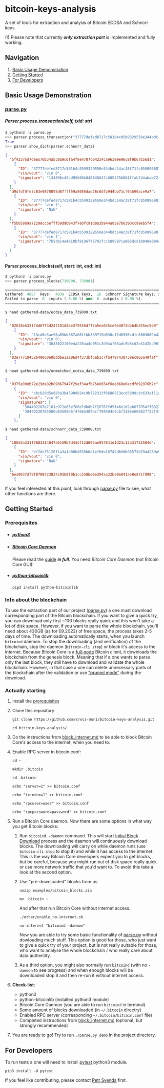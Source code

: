 # bitcoin-keys-analysis

A set of tools for extraction and analysis of Bitcoin ECDSA and Schnorr keys.

(!) Please note that currently ***only extraction part*** is implemented and fully working.

## Navigation
1. [Basic Usage Demonstration](#basic-usage-demonstration)
2. [Getting Started](#getting-started)
3. [For Developers](#for-developers)
## Basic Usage Demonstration

### [parse.py](src/parse.py)
##### Parser.process_transaction(self, txid: str)

``` python
$ python3 -i parse.py
>>> parser.process_transaction("37777defed8717c581b4c0509329550e344bdc14ac38f71fc050096887e535c8")
True
>>> parser.show_dict(parser.schnorr_data)
```
``` JSON
{
  "5f4237bd7dae576b34abc8a9c6fa4f0e4787c04234ca963e9e96c8f9b67b56d1": [
    {
      "ID": "37777defed8717c581b4c0509329550e344bdc14ac38f71fc050096887e535c8",
      "vin/vout": "vin 0",
      "signature": "134896c42cd95680b048845847c8054756861ffab7d4abab72f6508d67d1ec0c590287ec2161dd7884983286e1cd56ce65c08a24ee0476ede92678a93b1b180c"
    }
  ],
  "d9dfdf0fe3c83e9870095d67fff59a8056dad28c6dfb944bb71cf64b90ace9a7": [
    {
      "ID": "37777defed8717c581b4c0509329550e344bdc14ac38f71fc050096887e535c8",
      "vin/vout": "vin 1",
      "signature": "NaN"
    }
  ],
  "f5b059b9a72298ccbefff59d9b943f7e0fc91d8a3b944a95e7b6390cc99eb5f4": [
    {
      "ID": "37777defed8717c581b4c0509329550e344bdc14ac38f71fc050096887e535c8",
      "vin/vout": "vin 1",
      "signature": "7b5d614a4610bf9196775791fcc589597ca066dcd10048e004cd4c7341bb4bb90cee4705192f3f7db524e8067a5222c7f09baf29ef6b805b8327ecd1e5ab83ca"
    }
  ]
}
```
#### Parser.process_blocks(self, start: int, end: int)

``` python
$ python3 -i parse.py
>>> parser.process_blocks(739000, 739001)

==================================================================================================================================================
Gathered  4867  keys:  4839  ECDSA keys,  28  Schnorr Signature keys; in  5.632800183999279  seconds.
Failed to parse  0  inputs ( 0.00 %) and  0  outputs ( 0.00 %).
==================================================================================================================================================
```
``` bash
$ head gathered-data/ecdsa_data_739000.txt
```
``` JSON
{
  "02018eb32174d67f3d247101d2ee3f9558dff7a5ea035ce9440f2dbb4b455ec5e9": [
    {
      "ID": "13cd6e3ae96a85bb567a681fbb339719d030cf7d8936cdfc6803069b42774052",
      "vin/vout": "vin 0",
      "signature": "3045022100e4a220aa4d951c3d94af03adc9b5cd2e41d2bc96747c11b00ee817b79526f0ca02200f1bb4ac9c3c4a8beb4ac271efa946e02f226c5d14283a17fac686072bded2f401"
    }
  ],
  "03e77710452b490c0e0bddbe1aa06d4f373bfceb1c7fb4797430739ec965a49faf": [
    {
```
``` bash
$ head gathered-data/unmatched_ecdsa_data_739000.txt
```
``` JSON
{
  "0375e00eb72e29da82b89367947f29ef34afb75e8654f6ea368e0acdfd92976b7c": [
    {
      "ID": "cbcb20d5e883a3b4590d024c9b722313f0686813ecd3999cdc633af11ab7e197",
      "vin/vout": "vin 0",
      "signatures": [
        "304402207e7181c972e85e786e7dbdb7f26767fd5f46e1d2ab8f7054ff63231fc371c15202201abcded110359062a5a6154883965bd5395aa2437b53e1464280f41fc10ad67701",
        "30440220785586b83592e6f4766b487bcf784804c0cbf3186e668827f52f47c662df95510220254876aa0bf800275e78720cdd6e06b9ca9d444a29cf69959d97798556878c0801"
      ]
    },
```
``` bash 
$ head gathered-data/schnorr_data_739000.txt
```
``` JSON
{
  "188d3a331f7683314047e5159b7d43df12d692ae957841d1d23c13a31732504d": [
    {
      "ID": "ef2dc75126f1a3a1a08b8630b0a1ef6de10742db9db96573d294423da926bb82",
      "vin/vout": "vin 0",
      "signature": "NaN"
    }
  ],
  "6ea0037df9f8708723834c93b9f0b1cc558be0e394aa22be9e841ae8e871f890": [
    {
```
If you feel interested at this point, look through [parse.py](src/parse.py) file to see, what other functions are there.

## Getting Started
### Prerequisites
- ##### [python3](https://www.python.org/downloads/)
- ##### [Bitcoin Core Daemon](https://bitcoin.org/en/download)

  Please read the [guide](https://bitcoin.org/en/full-node) ***in full***. You need *Bitcoin Core Daemon* (not Bitcoin Core GUI)! 

- ##### [python-bitcoinlib](https://pypi.org/project/python-bitcoinlib/)

  `pip3 install python-bitcoinlib`

### Info about the blockchain
To use the extraction part of our project ([parse.py](src/parse.py)) a one must download corresponding part of the Bitcoin blockchain. If you want to give a quick try, you can download only first ~100 blocks really quick and this won't take a lot of disk space. However, if you want to parse the whole blockchain, you'll need about 430GB (as for 09.2022) of free space, the process takes 2-5 days of time. The downloading automatically starts, when you launch `bitcoind` daemon. To stop the downloading (and verification) of the blockchain, stop the daemon (`bitcoin-cli stop`) or block it's access to the internet. Because Bitcoin Core is a [full-node](https://bitcoin.org/en/full-node#what-is-a-full-node) Bitcoin client, it downloads the blockchain from the genesis block. Meaning that if a one wants to parse only the last block, they still have to download and validate the whole blockchain. However, in that case a one can delete unnecessary parts of the blockchain after the validation or use ["pruned mode"](https://bitcoin.org/en/full-node#reduce-storage) during the download.

### Actually starting
1. Install the [prerequisites](#prerequisites)
2. Clone this repository

    `git clone https://github.com/crocs-muni/bitcoin-keys-analysis.git`
    
    `cd bitcoin-keys-analysis/`

3. Do the instructions from [block_internet.md](other/block_internet.md) to be able to block Bitcoin Core's access to the internet, when you need to.

4. Enable RPC server in bitcoin.conf:

   `cd ~`
   
   `mkdir .bitcoin`
   
   `cd .bitcoin`
   
   `echo "server=1" >> bitcoin.conf`
   
   `echo "txindex=1" >> bitcoin.conf`
   
   `echo "rpcuser=user" >> bitcoin.conf`
   
   `echo "rpcpassword=password" >> bitcoin.conf`


5. Run a Bitcoin Core daemon.
    Now there are some options in what way you get Bitcoin blocks:
  
    1. Run `bitcoind -daemon` command. This will start [Initial Block Download](https://bitcoin.org/en/full-node#initial-block-downloadibd) process and the daemon will continuously download blocks. The downloading will carry on while daemon runs (use `bitcoin-cli stop` to stop it) and while it has access to the internet. This is the way Bitcoin Core developers expect you to get blocks, but be careful, because you might run out of disk space really quick or use more network traffic that you'd want to. To avoid this take a look at the second option.

    2. Use "pre-downloaded" blocks from us:

        `unzip examples/bitcoin_blocks.zip`
        
        `mv .bitcoin ~`
    
        And after that run Bitcoin Core without internet access.
    
        `./other/enable_no-internet.sh`

        `no-internet "bitcoind -daemon"`

        Now you are able to try some basic functionality of [parse.py](src/parse.py) without dowloading much stuff. This option is good for those, who just want to give a quick try of your project, but is not really suitable for those, who want to analyse the whole blockchain / who really care about data authentity.

    3. As a third option, you might also normally run `bitcoind` (with no `-daemon` to see progress) and when enough blocks will be downloaded stop it and then re-run it without internet access.

6. **Check-list**:

    - python3
    - python-bitcoinlib (installed python3 module)
    - Bitcoin Core Daemon (you are able to run `bitcoind` in terminal)
    - Some amount of blocks downloaded (in `~/.bitcoin` directry) 
    - Enabled RPC server (corresponding `~/.bitcoin/bitcoin.conf` file)
    - Completed instructions from [block_internet.md](other/block_internet.md) (optional, but strongly recommended)

7. You are ready to go! Try to run `./parse.py demo` in the project directory.

## For Developers
To run tests a one will need to install [pytest](https://docs.pytest.org/en/7.1.x/getting-started.html) python3 module.

 `pip3 install -U pytest`

If you feel like contributing, please contact [Petr Svenda](https://github.com/petrs) first.
